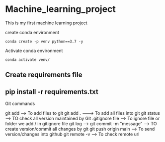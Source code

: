 # Machine_learning_project
This is my first machine learning project

create conda environment
```
conda create -p venv python==3.7 -y
```
Activate conda environment
```
conda activate venv/
```
Create requirements file
------
pip install -r requirements.txt
------------------------------------
Git commands

git add <filename> --> To add files to git
git add . ---> To add all files into git
git status --> TO check all version maintained by Git
.gitignore file --> To ignore file or folder we add /<filename> in gitignore file
git log --> 
git commit -m "message" --> TO create version/commit all changes by git
git push origin main --> To send version/changes into github
git remote -v --> To check remote url

